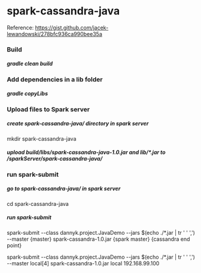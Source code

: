 # spark-cassandra-java

Reference: https://gist.github.com/jacek-lewandowski/278bfc936ca990bee35a


### Build
##### gradle clean build

### Add dependencies in a lib folder
##### gradle copyLibs

### Upload files to Spark server
##### create spark-cassandra-java/ directory in spark server
mkdir spark-cassandra-java
##### upload build/libs/spark-cassandra-java-1.0.jar and lib/*.jar to /sparkServer/spark-cassandra-java/

### run spark-submit
##### go to spark-cassandra-java/ in spark server
cd spark-cassandra-java
##### run spark-submit
spark-submit --class dannyk.project.JavaDemo --jars $(echo ./*.jar | tr ' ' ',') \
--master {master} spark-cassandra-1.0.jar {spark master} {cassandra end point}


spark-submit --class dannyk.project.JavaDemo --jars $(echo ./*.jar | tr ' ' ',') --master local[4] spark-cassandra-1.0.jar local 192.168.99.100
